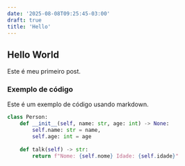 ```yaml
---
date: '2025-08-08T09:25:45-03:00'
draft: true
title: 'Hello'
---
```


## Hello World

Este é meu primeiro post.

### Exemplo de código

Este é um exemplo de código usando markdown.

```python
class Person:
    def __init__(self, name: str, age: int) -> None:
        self.name: str = name,
        self.age: int = age
    
    def talk(self) -> str:
        return f"Nome: {self.nome} Idade: {self.idade}"
```